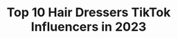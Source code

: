 ---
title: Top 10 Hair Dressers TikTok Influencers in 2023
description: >-
  Find top hair dressers TikTok influencers in 2023. Most popular hashtags: #hairdressers #fyp #hair #haircut.
platform: TikTok
hits: 47
text_top: Identify the top-rated TikTok accounts on inBeat.
text_bottom: Our database aggregates 47 TikTok influencers like this for you to collaborate.
profiles:
  - username: "rocknrosehair"
    fullname: >-
      Rock n Rose Hair
    bio: >-
      🖤Alternative hairdressers based in Edinburgh, Scotland🖤
    location: "United Kingdom"
    followers: 10400
    engagement: 652
    commentsToLikes: 0.006720
    id: ck9euz825fv4i0j784swcoacg
    verified: false
    hashtags: "#hairvideo, #balayage, #hairgoals, #haircolor"
  - username: "jaymz.marsters"
    fullname: >-
      Jaymz Marsters
    bio: >-
      Hairdresser Norfolk UK Rainbow hair & Random tiktoks Follow Insta for afters
    location: "United Kingdom"
    followers: 54600
    engagement: 444
    commentsToLikes: 0.014543
    id: ck8kl0frs1u4k0j787am9c4m0
    verified: false
    hashtags: "#diyhair, #kawaii, #fyp, #silverhair"
  - username: "invidual0"
    fullname: >-
      Individual
    bio: >-
      
    location: "Viet Nam"
    followers: 58100
    engagement: 798
    commentsToLikes: 0.015168
    id: ckdi8ox2zbbeg0j237v5gksyf
    verified: false
    hashtags: "#cattoc, #haircut, #hairdressers, #fyp"
  - username: "darklingmoon"
    fullname: >-
      Serena Diane
    bio: >-
      Find me on FB @ Chimera Vibes. 18+ only
    location: "United States"
    followers: 34800
    engagement: 2135
    commentsToLikes: 0.076439
    id: ckbf76sj8wxgv0j230usdhy9n
    verified: false
    hashtags: "#skulls, #iloveyou, #loveyourself, #etsy"
  - username: "_soggy_nugget_"
    fullname: >-
      Soggy_nugget
    bio: >-
      🍿Welcome to the sogg-zone🍿 🍬twitch.tv/that_soggy_nugget🍬 👕Merch below!👕
    location: "United Kingdom"
    followers: 2600000
    engagement: 1819
    commentsToLikes: 0.016411
    id: ck8oyzk5f9p360j78ae5iqwwm
    verified: false
    hashtags: "#meme, #halloween, #spooky, #pepsiman"
  - username: "aliciawithac"
    fullname: >-
      𝒜𝓁𝒾𝒸𝒾𝒶
    bio: >-
      ❤️LiamEmmenis❤️
    location: "South Africa"
    followers: 9328
    engagement: 884
    commentsToLikes: 0.062154
    id: ck9e2n94xfr950j7829n7p4ho
    verified: false
    hashtags: "#btsarmy, #fyp, #duet, #2020"
  - username: "laurenaleahbradshaw"
    fullname: >-
      lauren💗
    bio: >-
      Slim & Shady 👽 A bad BLEEP
    location: "United Kingdom"
    followers: 3828
    engagement: 1240
    commentsToLikes: 0.011201
    id: ckdc0zud1fk6a0j23tk585di3
    verified: false
    hashtags: "#fyp, #foryoupage, #duet, #boyfriend"
  - username: "ahmedpallo"
    fullname: >-
      Ahmed 👑
    bio: >-
      No bio yet
    location: "Egypt"
    followers: 93200
    engagement: 454
    commentsToLikes: 0.015659
    id: ckbr7ppt0mv2f0j23fs53jwsk
    verified: false
    hashtags: "#hair, #hairstyle, #trind, #barber"
  - username: "charlissecroninn"
    fullname: >-
      Charlisse Cronin
    bio: >-
      Hey, missed you Australia Check insta
    location: "Australia"
    followers: 46000
    engagement: 530
    commentsToLikes: 0.027200
    id: ckc7zmimg1bar0j23g3e5f441
    verified: false
    hashtags: "#fyp, #foryou, #perth, #skills"
  - username: "epichairdesigns"
    fullname: >-
      epichairdesigns
    bio: >-
      EPIC HAIR DESIGNS 💫15 Brisbane salon locations https://epichairdesigns.com.au
    location: "Australia"
    followers: 2451
    engagement: 751
    commentsToLikes: 0.018260
    id: ckd6yhl1yweu50j23oh95v0eo
    verified: false
    hashtags: "#epichairdesigns, #trending, #freezeframe, #trend"
---
